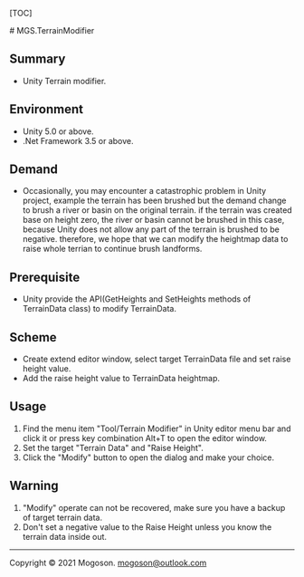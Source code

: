 [TOC]

﻿# MGS.TerrainModifier

## Summary
- Unity Terrain modifier.

## Environment

- Unity 5.0 or above.
- .Net Framework 3.5 or above.

## Demand
- Occasionally, you may encounter a catastrophic problem in Unity project, example the terrain has been brushed but the demand change to brush a river or basin on the original terrain. if the terrain was created base on height zero, the river or basin cannot be brushed in this case, because Unity does not allow any part of the terrain is brushed to be negative. therefore, we hope that we can modify the heightmap data to raise whole terrian to continue brush landforms.

## Prerequisite
- Unity provide the API(GetHeights and SetHeights methods of TerrainData class) to modify TerrainData.

## Scheme
- Create extend editor window, select target TerrainData file and set raise height value.
- Add the raise height value to TerrainData heightmap.

## Usage
1. Find the menu item "Tool/Terrain Modifier" in Unity editor menu bar and click it or press key combination Alt+T to open the editor window.
1. Set the target "Terrain Data" and "Raise Height".
1. Click the "Modify" button to open the dialog and make your choice.

## Warning
1. "Modify" operate can not be recovered, make sure you have a backup of target terrain data.
1. Don't set a negative value to the Raise Height unless you know the terrain data inside out.

------
Copyright © 2021 Mogoson.	mogoson@outlook.com
